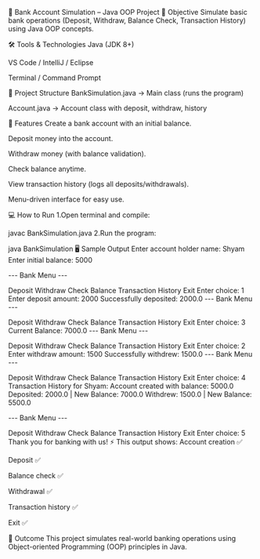 🏦 Bank Account Simulation – Java OOP Project 📌 Objective Simulate basic bank operations (Deposit, Withdraw, Balance Check, Transaction History) using Java OOP concepts.

🛠 Tools & Technologies Java (JDK 8+)

VS Code / IntelliJ / Eclipse

Terminal / Command Prompt

📂 Project Structure BankSimulation.java → Main class (runs the program)

Account.java → Account class with deposit, withdraw, history

🚀 Features Create a bank account with an initial balance.

Deposit money into the account.

Withdraw money (with balance validation).

Check balance anytime.

View transaction history (logs all deposits/withdrawals).

Menu-driven interface for easy use.

💻 How to Run 1.Open terminal and compile:

javac BankSimulation.java 2.Run the program:

java BankSimulation 🖥 Sample Output Enter account holder name: Shyam Enter initial balance: 5000

--- Bank Menu ---

Deposit Withdraw Check Balance Transaction History Exit Enter choice: 1 Enter deposit amount: 2000 Successfully deposited: 2000.0 --- Bank Menu ---

Deposit Withdraw Check Balance Transaction History Exit Enter choice: 3 Current Balance: 7000.0 --- Bank Menu ---

Deposit Withdraw Check Balance Transaction History Exit Enter choice: 2 Enter withdraw amount: 1500 Successfully withdrew: 1500.0 --- Bank Menu ---

Deposit Withdraw Check Balance Transaction History Exit Enter choice: 4 Transaction History for Shyam: Account created with balance: 5000.0 Deposited: 2000.0 | New Balance: 7000.0 Withdrew: 1500.0 | New Balance: 5500.0

--- Bank Menu ---

Deposit Withdraw Check Balance Transaction History Exit Enter choice: 5 Thank you for banking with us! ⚡ This output shows: Account creation ✅

Deposit ✅

Balance check ✅

Withdrawal ✅

Transaction history ✅

Exit ✅

🎯 Outcome This project simulates real-world banking operations using Object-oriented Programming (OOP) principles in Java.
